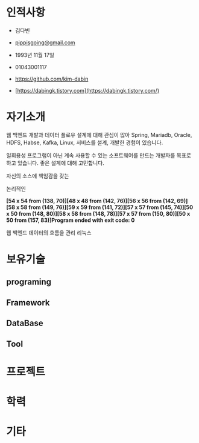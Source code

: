 # 인적사항

- 김다빈

- pippisgoing@gmail.com

- 1993년 11월 17일

- 01043001117

- https://github.com/kim-dabin

- [https://dabingk.tistory.com](https://dabingk.tistory.com/)

  

# 자기소개

웹 백엔드 개발과 데이터 플로우 설계에 대해 관심이 많아 Spring, Mariadb, Oracle, HDFS, Habse, Kafka, Linux, 서비스를 설계, 개발한 경험이 있습니다. 



일회용성 프로그램이 아닌 계속 사용할 수 있는 소프트웨어를 만드는 개발자를 목표로 하고 있습니다. 좋은 설계에 대해 고민합니다.

자신의 소스에 책임감을 갖는 



논리적인 

 **[54 x 54 from (138, 70)][48 x 48 from (142, 76)][56 x 56 from (142, 69)][58 x 58 from (149, 76)][59 x 59 from (141, 72)][57 x 57 from (145, 74)][50 x 50 from (148, 80)][58 x 58 from (148, 78)][57 x 57 from (150, 80)][50 x 50 from (157, 83)]Program ended with exit code: 0**



웹 백엔드 데이터의 흐름을 관리 리눅스 

# 

# 보유기술

## programing

## Framework

## DataBase

## Tool



# 프로젝트

# 학력

# 기타